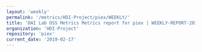 ```yaml
---
layout: 'weekly'
permalink: '/metrics/HDI-Project/piex/WEEKLY/'
title: 'DAI Lab OSS Metrics Metrics report for piex | WEEKLY-REPORT-2019-02-17'
organization: 'HDI-Project'
repository: 'piex'
current_date: '2019-02-17'
---
```


